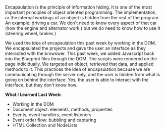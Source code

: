 Encapsulation is the principle of information hiding. It is one of the most important principles of object oriented programming. The implementation, or the internal workings of an object is hidden from the rest of the program. An example: driving a car. We don't need to know every aspect of that car (how the engine and alternator work,) but we do need to know how to use it (steering wheel, brakes.)

We used the idea of encapsulation this past week by working in the DOM. We encapsulated the projects and gave the user an interface as they interacted with the browswer. This past week, we added Javascript back into the Blueprint files through the DOM. The scripts were rendered on the page indicidually. We targeted an object, retrieved that data, and applied methods to it. This practices the idea of encapsulation because we are communicating through the server only, and the user is hidden from what is going on behind the interface. Yes, the user is able to interact with the interface, but they don't know how.

**What I Learned Last Week:**
- Working in the DOM
 - Document object: elements, methods, properties
 - Events, event handlers, event listeners
 - Event order flow: bubbling and capturing
 - HTML Collection and NodeLists



